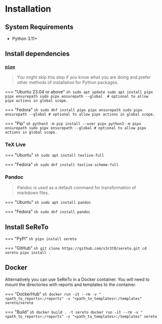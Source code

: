 # Installation

## System Requirements

- Python 3.11+


## Install dependencies

### [`pipx`](https://pipx.pypa.io/stable/installation/)

> You might skip this step if you know what you are doing and prefer other methods of installation for Python packages.

=== "Ubuntu 23.04 or above"
    ```sh
    sudo apt update
    sudo apt install pipx
    pipx ensurepath
    sudo pipx ensurepath --global  # optional to allow pipx actions in global scope.
    ```

=== "Fedora"
    ```sh
    sudo dnf install pipx
    pipx ensurepath
    sudo pipx ensurepath --global # optional to allow pipx actions in global scope.
    ```

=== "Pip"
    ```sh
    python3 -m pip install --user pipx
    python3 -m pipx ensurepath
    sudo pipx ensurepath --global # optional to allow pipx actions in global scope.
    ```

### TeX Live

=== "Ubuntu"
    ```sh
    sudo apt install texlive-full
    ```

=== "Fedora"
    ```sh
    sudo dnf install texlive-scheme-full
    ```

### Pandoc

> Pandoc is used as a default command for transformation of markdown files.

=== "Ubuntu"
    ```sh
    sudo apt install pandoc
    ```

=== "Fedora"
    ```sh
    sudo dnf install pandoc
    ```

## Install SeReTo

=== "PyPI"
    ```sh
    pipx install sereto
    ```

=== "GitHub"
    ```sh
    git clone https://github.com/s3r3t0/sereto.git
    cd sereto
    pipx install .
    ```

## Docker

Alternatively you can use SeReTo in a Docker container. You will need to mount the directories with reports and templates to the container.

=== "DockerHub"
    ```sh
    docker run -it --rm -v "<path_to_reports>:/reports" -v "<path_to_templates>:/templates" sereto/sereto
    ```

=== "Build"
    ```sh
    docker build . -t sereto
    docker run -it --rm -v "<path_to_reports>:/reports" -v "<path_to_templates>:/templates" sereto
    ```

